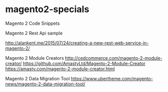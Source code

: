 # magento2-specials

Magento 2 Code Snippets

Magento 2 Rest Api sample

http://alankent.me/2015/07/24/creating-a-new-rest-web-service-in-magento-2/

Magento 2 Module Creators
http://cedcommerce.com/magento-2-module-creator/
https://github.com/AmastyLtd/Magento-2-Module-Creator
https://amasty.com/magento-2-module-creator.html

Magento 2 Data Migration Tool
https://www.ubertheme.com/magento-news/magento-2-data-migration-tool/
